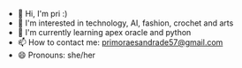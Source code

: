 - 👋 Hi, I'm pri :)
- 👀 I'm interested in technology, AI, fashion, crochet and arts
- 🌱 I'm currently learning apex oracle and python
- 📫 How to contact me: primoraesandrade57@gmail.com
- 😄 Pronouns: she/her
